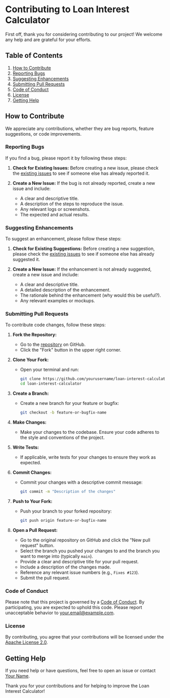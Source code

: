 # Contributing to Loan Interest Calculator

First off, thank you for considering contributing to our project! We welcome any help and are grateful for your efforts.

## Table of Contents

1. [How to Contribute](#how-to-contribute)
2. [Reporting Bugs](#reporting-bugs)
3. [Suggesting Enhancements](#suggesting-enhancements)
4. [Submitting Pull Requests](#submitting-pull-requests)
5. [Code of Conduct](#code-of-conduct)
6. [License](#license)
7. [Getting Help](#getting-help)

## How to Contribute

We appreciate any contributions, whether they are bug reports, feature suggestions, or code improvements.

### Reporting Bugs

If you find a bug, please report it by following these steps:

1. **Check for Existing Issues:**
   Before creating a new issue, please check the [existing issues](https://github.com/yourusername/loan-interest-calculator/issues) to see if someone else has already reported it.

2. **Create a New Issue:**
   If the bug is not already reported, create a new issue and include:
   - A clear and descriptive title.
   - A description of the steps to reproduce the issue.
   - Any relevant logs or screenshots.
   - The expected and actual results.

### Suggesting Enhancements

To suggest an enhancement, please follow these steps:

1. **Check for Existing Suggestions:**
   Before creating a new suggestion, please check the [existing issues](https://github.com/yourusername/loan-interest-calculator/issues) to see if someone else has already suggested it.

2. **Create a New Issue:**
   If the enhancement is not already suggested, create a new issue and include:
   - A clear and descriptive title.
   - A detailed description of the enhancement.
   - The rationale behind the enhancement (why would this be useful?).
   - Any relevant examples or mockups.

### Submitting Pull Requests

To contribute code changes, follow these steps:

1. **Fork the Repository:**
   - Go to the [repository](https://github.com/yourusername/loan-interest-calculator) on GitHub.
   - Click the "Fork" button in the upper right corner.

2. **Clone Your Fork:**
   - Open your terminal and run:
     ```bash
     git clone https://github.com/yourusername/loan-interest-calculator.git
     cd loan-interest-calculator
     ```

3. **Create a Branch:**
   - Create a new branch for your feature or bugfix:
     ```bash
     git checkout -b feature-or-bugfix-name
     ```

4. **Make Changes:**
   - Make your changes to the codebase. Ensure your code adheres to the style and conventions of the project.

5. **Write Tests:**
   - If applicable, write tests for your changes to ensure they work as expected.

6. **Commit Changes:**
   - Commit your changes with a descriptive commit message:
     ```bash
     git commit -m "Description of the changes"
     ```

7. **Push to Your Fork:**
   - Push your branch to your forked repository:
     ```bash
     git push origin feature-or-bugfix-name
     ```

8. **Open a Pull Request:**
   - Go to the original repository on GitHub and click the "New pull request" button.
   - Select the branch you pushed your changes to and the branch you want to merge into (typically `main`).
   - Provide a clear and descriptive title for your pull request.
   - Include a description of the changes made.
   - Reference any relevant issue numbers (e.g., `Fixes #123`).
   - Submit the pull request.

### Code of Conduct

Please note that this project is governed by a [Code of Conduct](CODE_OF_CONDUCT.md). By participating, you are expected to uphold this code. Please report unacceptable behavior to [your.email@example.com](mailto:your.email@example.com).

### License

By contributing, you agree that your contributions will be licensed under the [Apache License 2.0](LICENSE).

## Getting Help

If you need help or have questions, feel free to open an issue or contact [Your Name](mailto:your.email@example.com).

Thank you for your contributions and for helping to improve the Loan Interest Calculator!

